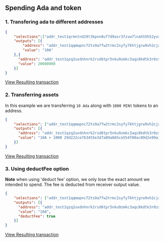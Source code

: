 ## Spending Ada and token 

### 1. Transfering ada to different addresses
```json
{
    "selections":["addr_test1qrmntnd29t3kpnn8uf7d9asr3fzvw7lnah55h52yvaxnfe4g2v2ge520usmkn0zcl46gy38877hej5cnqe6s602xpkyqtpcsrj"],
    "outputs": [{
        "address": "addr_test1qqmwpnc72ts9a7fw2trmc2syfy7khtjgrw9vh2cja3psp4lee858y3kj7qmn3pvfdtfgqjmj99nnypx2eysgx3wpafds78dunz",
        "value": "10A"
    },{
      "address": "addr_test1qzq2uxdnhnrk2rsd6tpr5nku9zmkc3aqc8kdtk3r0zsy9e0ee858y3kj7qmn3pvfdtfgqjmj99nnypx2eysgx3wpafdsxan2r6",
      "value": 20000000
    }]
}
```
[View Resulting transaction](https://testnet.cardanoscan.io/transaction/ce15765c0a5ee850905cf576723ef80d9489270b44a952ad748dfa58c4a93973)

### 2. Transferring assets
In this example we are transferring `10 Ada` along with  `1000 MINt` tokens to an address. 
```json
{
    "selections": ["addr_test1qqmwpnc72ts9a7fw2trmc2syfy7khtjgrw9vh2cja3psp4lee858y3kj7qmn3pvfdtfgqjmj99nnypx2eysgx3wpafds78dunz"],
    "outputs": [{
      "address": "addr_test1qzq2uxdnhnrk2rsd6tpr5nku9zmkc3aqc8kdtk3r0zsy9e0ee858y3kj7qmn3pvfdtfgqjmj99nnypx2eysgx3wpafdsxan2r6",
      "value": "10A + 1000 29d222ce763455e3d7a09a665ce554f00ac89d2e99a1a83d267170c6.MINt"
    }]
}
```
[View Resulting transaction](https://testnet.cardanoscan.io/transaction/43dbfaf7ada3b123cd4009377cb9dd13a90eead66032fe7c19ba23d32f43eefb)

### 3. Using  deductFee option
**Note**  when using 'deduct fee' option, we only lose the exact amount we intended to spend. The fee is deducted from receiver output value.

```json
{
    "selections": ["addr_test1qqmwpnc72ts9a7fw2trmc2syfy7khtjgrw9vh2cja3psp4lee858y3kj7qmn3pvfdtfgqjmj99nnypx2eysgx3wpafds78dunz"],
    "outputs": [{
      "address": "addr_test1qzq2uxdnhnrk2rsd6tpr5nku9zmkc3aqc8kdtk3r0zsy9e0ee858y3kj7qmn3pvfdtfgqjmj99nnypx2eysgx3wpafdsxan2r6",
      "value": "10A",
      "deductFee": true
    }]
}
```
[View Resulting transaction](https://testnet.cardanoscan.io/transaction/7d56470f3f7f53a7e4332dff77811ef1e9bd0f89413ad388ab305be39e6c0780)